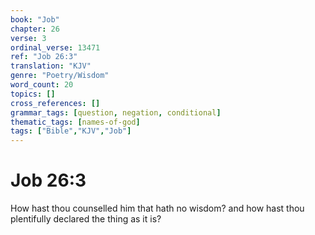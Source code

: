 ```yaml
---
book: "Job"
chapter: 26
verse: 3
ordinal_verse: 13471
ref: "Job 26:3"
translation: "KJV"
genre: "Poetry/Wisdom"
word_count: 20
topics: []
cross_references: []
grammar_tags: [question, negation, conditional]
thematic_tags: [names-of-god]
tags: ["Bible","KJV","Job"]
---
```


# Job 26:3

How hast thou counselled him that hath no wisdom? and how hast thou plentifully declared the thing as it is?
